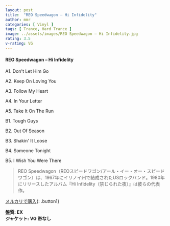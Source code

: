 ```yaml
---
layout: post
title:  "REO Speedwagon – Hi Infidelity"
author: mmr
categories: [ Vinyl ]
tags: [ Trance, Hard Trance ]
image: ../assets/images/REO Speedwagon – Hi Infidelity.jpg
rating: 3.5
v-rating: VG
---
```


#### REO Speedwagon – Hi Infidelity

A1. Don't Let Him Go

A2. Keep On Loving You

A3. Follow My Heart

A4. In Your Letter

A5. Take It On The Run

B1. Tough Guys

B2. Out Of Season

B3. Shakin' It Loose

B4. Someone Tonight

B5. I Wish You Were There

> REO Speedwagon（REOスピードワゴン/アール・イー・オー・スピードワゴン）は、1967年にイリノイ州で結成されたUSロックバンド。1980年にリリースしたアルバム『Hi Infidelity（禁じられた夜）』は彼らの代表作。

[メルカリで購入](https://jp.mercari.com/item/m78682401500){: .button1}

<div class="mt-4 mb-4 d-flex align-items-center">
<strong class="mr-1">盤質: EX</strong>
</div>
<div class="mt-4 mb-4 d-flex align-items-center">
<strong class="mr-1">ジャケット: VG 帯なし</strong>
</div>
